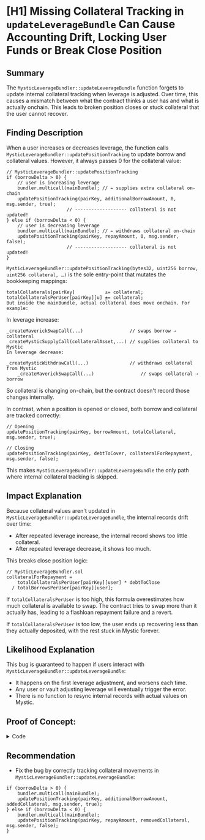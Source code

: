 # [H1] Missing Collateral Tracking in `updateLeverageBundle` Can Cause Accounting Drift, Locking User Funds or Break Close Position

## Summary
The `MysticLeverageBundler::updateLeverageBundle` function forgets to update internal collateral tracking when leverage is adjusted. Over time, this causes a mismatch between what the contract thinks a user has and what is actually onchain. This leads to broken position closes or stuck collateral that the user cannot recover.

## Finding Description
When a user increases or decreases leverage, the function calls `MysticLeverageBundler::updatePositionTracking` to update borrow and collateral values. However, it always passes 0 for the collateral value:
```solidity
// MysticLeverageBundler::updatePositionTracking
if (borrowDelta > 0) {
    // user is increasing leverage
    bundler.multicall(mainBundle); // ← supplies extra collateral on-chain
    updatePositionTracking(pairKey, additionalBorrowAmount, 0, msg.sender, true);
                      // ------------------- collateral is not updated!
} else if (borrowDelta < 0) {
    // user is decreasing leverage
    bundler.multicall(mainBundle); // ← withdraws collateral on-chain
    updatePositionTracking(pairKey, repayAmount, 0, msg.sender, false);
                      // ------------------- collateral is not updated!
}
```

`MysticLeverageBundler::updatePositionTracking(bytes32, uint256 borrow, uint256 collateral, …)` is the sole entry-point that mutates the bookkeeping mappings:
```solidity
totalCollaterals[pairKey]           ±= collateral;
totalCollateralsPerUser[pairKey][u] ±= collateral;
But inside the mainBundle, actual collateral does move onchain. For example:
```

In leverage increase:
```solidity
_createMaverickSwapCall(...)                 // swaps borrow → collateral
_createMysticSupplyCall(collateralAsset,...) // supplies collateral to Mystic
In leverage decrease:

_createMysticWithdrawCall(...)               // withdraws collateral from Mystic
    _createMaverickSwapCall(...)                 // swaps collateral → borrow
```

So collateral is changing on-chain, but the contract doesn't record those changes internally.

In contrast, when a position is opened or closed, both borrow and collateral are tracked correctly:
```solidity
// Opening
updatePositionTracking(pairKey, borrowAmount, totalCollateral, msg.sender, true);

// Closing
updatePositionTracking(pairKey, debtToCover, collateralForRepayment, msg.sender, false);
```

This makes `MysticLeverageBundler::updateLeverageBundle` the only path where internal collateral tracking is skipped.

## Impact Explanation

Because collateral values aren't updated in `MysticLeverageBundler::updateLeverageBundle`, the internal records drift over time:

- After repeated leverage increase, the internal record shows too little collateral.
- After repeated leverage decrease, it shows too much.

This breaks close position logic:
```solidity
// MysticLeverageBundler.sol
collateralForRepayment = 
    totalCollateralsPerUser[pairKey][user] * debtToClose 
  / totalBorrowsPerUser[pairKey][user];
```

If `totalCollateralsPerUser` is too high, this formula overestimates how much collateral is available to swap. The contract tries to swap more than it actually has, leading to a flashloan repayment failure and a revert.

If `totalCollateralsPerUser` is too low, the user ends up recovering less than they actually deposited, with the rest stuck in Mystic forever.

## Likelihood Explanation
This bug is guaranteed to happen if users interact with `MysticLeverageBundler::updateLeverageBundle`:

- It happens on the first leverage adjustment, and worsens each time.
- Any user or vault adjusting leverage will eventually trigger the error.
- There is no function to resync internal records with actual values on Mystic.

## Proof of Concept:

<details>
<summary>Code</summary>
Paste the following test code in bundler3/test/AaveLeverageBundlerTest.sol file and run the test with `forge test --fork-url https://rpc.plume.org --mt testDecreaseLeverage -vv` and `forge test --fork-url https://rpc.plume.org --mt testIncreaseLeverage -vv`.

```solidity
function testDecreaseLeverage() public {
        // Get initial position data
        PositionData memory before = getPositionData(USER, address(borrowToken), address(collateralToken));
        uint256 initialUserBalance = collateralToken.balanceOf(USER);
        
        // Execute the open leverage function
        vm.startPrank(USER);
        Call[] memory bundleCalls = leverageBundler.createOpenLeverageBundle(
            address(borrowToken),
            address(collateralToken),
            address(collateralToken),
            INITIAL_COLLATERAL,
            LEVERAGE_2X,
            DEFAULT_SLIPPAGE
        );
        
        // Get position data afterVal operation
        PositionData memory afterVal = getPositionData(USER, address(borrowToken), address(collateralToken));

        // Call updateLeverageBundle() with decreasing leverages repeatedly
        Call[] memory bundless = leverageBundler.updateLeverageBundle(
            address(borrowToken),
            address(collateralToken),
            LEVERAGE_1_5X,
            DEFAULT_SLIPPAGE
        );

        Call[] memory bundlesss = leverageBundler.updateLeverageBundle(
            address(borrowToken),
            address(collateralToken),
            20000,
            DEFAULT_SLIPPAGE
        );

        Call[] memory bundlessss = leverageBundler.updateLeverageBundle(
            address(borrowToken),
            address(collateralToken),
            15000,
            DEFAULT_SLIPPAGE
        );

        Call[] memory bundl = leverageBundler.updateLeverageBundle(
            address(borrowToken),
            address(collateralToken),
            10001,
            DEFAULT_SLIPPAGE
        );

        // Attempt to close fails
        vm.expectRevert();
        Call[] memory bundles = leverageBundler.createCloseLeverageBundle(
            address(borrowToken),
            address(collateralToken),
            type(uint256).max
        );
        vm.stopPrank();
}

function testIncreaseLeverage() public {
        PositionData memory before = getPositionData(USER, address(borrowToken), address(collateralToken));
        uint256 initialUserCollateralBalance = collateralToken.balanceOf(USER);
        uint256 initialUserBorrowBalance = borrowToken.balanceOf(USER);
        console.log("initialUserCollateralBalance: ", initialUserCollateralBalance);
        console.log("initialUserBorrowBalance: ", initialUserBorrowBalance);
        
        // Execute the open leverage function
        vm.startPrank(USER);
        Call[] memory bundleCalls = leverageBundler.createOpenLeverageBundle(
            address(borrowToken),
            address(collateralToken),
            address(collateralToken),
            INITIAL_COLLATERAL,
            LEVERAGE_2X,
            DEFAULT_SLIPPAGE
        );
        
        // Get position data afterVal operation
        PositionData memory afterVal = getPositionData(USER, address(borrowToken), address(collateralToken));

        // Call updateLeverageBundle() with increasing leverages repeatedly
        Call[] memory bundless = leverageBundler.updateLeverageBundle(
            address(borrowToken),
            address(collateralToken),
            40000,
            DEFAULT_SLIPPAGE
        );

        Call[] memory bundlesss = leverageBundler.updateLeverageBundle(
            address(borrowToken),
            address(collateralToken),
            50000,
            DEFAULT_SLIPPAGE
        );

        Call[] memory bundlessss = leverageBundler.updateLeverageBundle(
            address(borrowToken),
            address(collateralToken),
            60000,
            DEFAULT_SLIPPAGE
        );

        Call[] memory bundl = leverageBundler.updateLeverageBundle(
            address(borrowToken),
            address(collateralToken),
            70000,
            DEFAULT_SLIPPAGE
        );

        Call[] memory bund = leverageBundler.updateLeverageBundle(
            address(borrowToken),
            address(collateralToken),
            150000,
            DEFAULT_SLIPPAGE
        );

        Call[] memory bundles = leverageBundler.createCloseLeverageBundle(
            address(borrowToken),
            address(collateralToken),
            type(uint256).max
        );

        uint256 currentUserCollateralBalance = collateralToken.balanceOf(USER);
        uint256 currentUserBorrowBalance = borrowToken.balanceOf(USER);
        console.log("currentUserCollateralBalance: ", currentUserCollateralBalance);
        console.log("currentUserBorrowBalance: ", currentUserBorrowBalance);
        vm.stopPrank();
    }
```
</details>

## Recommendation

- Fix the bug by correctly tracking collateral movements in `MysticLeverageBundler::updateLeverageBundle`:
```solidity
if (borrowDelta > 0) {
    bundler.multicall(mainBundle);
    updatePositionTracking(pairKey, additionalBorrowAmount, addedCollateral, msg.sender, true);
} else if (borrowDelta < 0) {
    bundler.multicall(mainBundle);
    updatePositionTracking(pairKey, repayAmount, removedCollateral, msg.sender, false);
}
```
